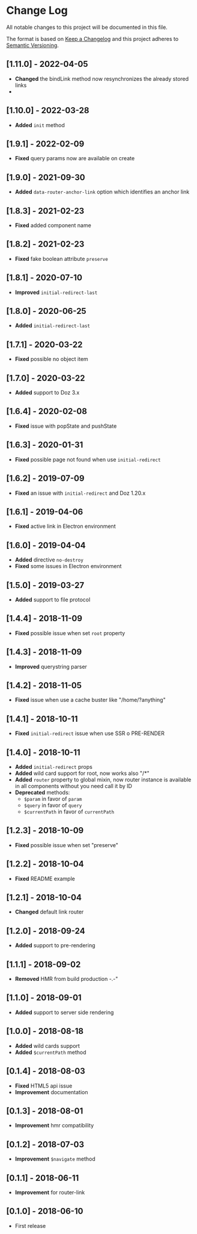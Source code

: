 # Change Log
All notable changes to this project will be documented in this file.

The format is based on [Keep a Changelog](http://keepachangelog.com/)
and this project adheres to [Semantic Versioning](http://semver.org/).

## [1.11.0] - 2022-04-05
- **Changed** the bindLink method now resynchronizes the already stored links 
- 
## [1.10.0] - 2022-03-28
- **Added** `init` method

## [1.9.1] - 2022-02-09
- **Fixed** query params now are available on create

## [1.9.0] - 2021-09-30
- **Added** `data-router-anchor-link` option which identifies an anchor link

## [1.8.3] - 2021-02-23
- **Fixed** added component name

## [1.8.2] - 2021-02-23
- **Fixed** fake boolean attribute `preserve`

## [1.8.1] - 2020-07-10
- **Improved** `initial-redirect-last`

## [1.8.0] - 2020-06-25
- **Added** `initial-redirect-last`

## [1.7.1] - 2020-03-22
- **Fixed** possible no object item

## [1.7.0] - 2020-03-22
- **Added** support to Doz 3.x

## [1.6.4] - 2020-02-08
- **Fixed** issue with popState and pushState

## [1.6.3] - 2020-01-31
- **Fixed** possible page not found when use `initial-redirect`

## [1.6.2] - 2019-07-09
- **Fixed** an issue with `initial-redirect` and Doz 1.20.x

## [1.6.1] - 2019-04-06
- **Fixed** active link in Electron environment

## [1.6.0] - 2019-04-04
- **Added** directive `no-destroy`
- **Fixed** some issues in Electron environment

## [1.5.0] - 2019-03-27
- **Added** support to file protocol

## [1.4.4] - 2018-11-09
- **Fixed** possible issue when set `root` property

## [1.4.3] - 2018-11-09
- **Improved** querystring parser

## [1.4.2] - 2018-11-05
- **Fixed** issue when use a cache buster like "/home/?anything"

## [1.4.1] - 2018-10-11
- **Fixed** `initial-redirect` issue when use SSR o PRE-RENDER

## [1.4.0] - 2018-10-11
- **Added** `initial-redirect` props
- **Added** wild card support for root, now works also "/*"
- **Added** `router` property to global mixin, now router instance is available in all components without you need call it by ID
- **Deprecated** methods:
    - `$param` in favor of `param`
    - `$query` in favor of `query`
    - `$currentPath` in favor of `currentPath`

## [1.2.3] - 2018-10-09
- **Fixed** possible issue when set "preserve"

## [1.2.2] - 2018-10-04
- **Fixed** README example

## [1.2.1] - 2018-10-04
- **Changed** default link router

## [1.2.0] - 2018-09-24
- **Added** support to pre-rendering

## [1.1.1] - 2018-09-02
- **Removed** HMR from build production -.-"

## [1.1.0] - 2018-09-01
- **Added** support to server side rendering

## [1.0.0] - 2018-08-18
- **Added** wild cards support
- **Added** `$currentPath` method

## [0.1.4] - 2018-08-03
- **Fixed** HTML5 api issue
- **Improvement** documentation

## [0.1.3] - 2018-08-01
- **Improvement** hmr compatibility

## [0.1.2] - 2018-07-03
- **Improvement** `$navigate` method

## [0.1.1] - 2018-06-11
- **Improvement** for router-link

## [0.1.0] - 2018-06-10
- First release
